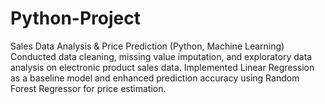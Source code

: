 # Python-Project
Sales Data Analysis & Price Prediction (Python, Machine Learning)
Conducted data cleaning, missing value imputation, and exploratory data analysis on electronic product sales data. Implemented Linear Regression as a baseline model and enhanced prediction accuracy using Random Forest Regressor for price estimation.
